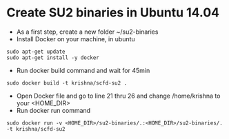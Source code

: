 # Create SU2 binaries in Ubuntu 14.04

* As a first step, create a new folder ~/su2-binaries 
* Install Docker on your machine, in ubuntu
```
sudo apt-get update
sudo apt-get install -y docker
```
* Run docker build command and wait for 45min
```
sudo docker build -t krishna/scfd-su2 .
```
* Open Docker file and go to line 21 thru 26 and change /home/krishna to your <HOME_DIR>
* Run docker run command
```
sudo docker run -v <HOME_DIR>/su2-binaries/.:<HOME_DIR>/su2-binaries/. -t krishna/scfd-su2
```

